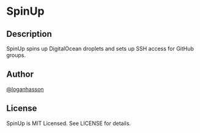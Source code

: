 # SpinUp

## Description

SpinUp spins up DigitalOcean droplets and sets up SSH access for GitHub groups.

## Author

[@loganhasson](http://twitter.com/loganhasson)

## License

SpinUp is MIT Licensed. See LICENSE for details.